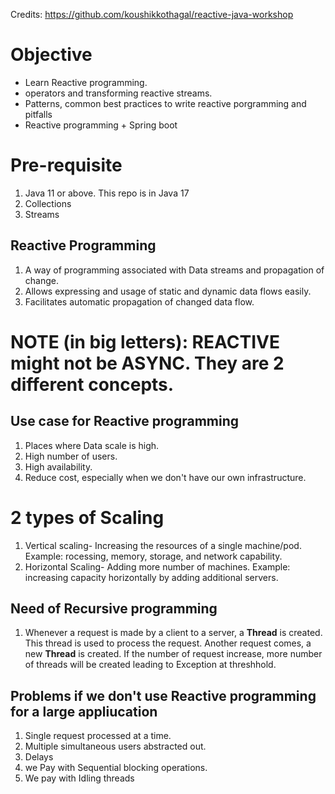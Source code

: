 Credits: https://github.com/koushikkothagal/reactive-java-workshop

# Objective

- Learn Reactive programming.
- operators and transforming reactive streams.
- Patterns, common best practices to write reactive porgramming and pitfalls
- Reactive programming + Spring boot

# Pre-requisite

1. Java 11 or above. This repo is in Java 17
2. Collections
3. Streams

## Reactive Programming

1. A way of programming associated with Data streams and propagation of change.
2. Allows expressing and usage of static and dynamic data flows easily.
3. Facilitates automatic propagation of changed data flow.

# NOTE (in big letters): REACTIVE might not be ASYNC. They are 2 different concepts.

## Use case for Reactive programming

1. Places where Data scale is high.
2. High number of users.
3. High availability.
4. Reduce cost, especially when we don't have our own infrastructure.

# 2 types of Scaling

1. Vertical scaling- Increasing the resources of a single machine/pod. Example: rocessing, memory, storage, and network
   capability.
2. Horizontal Scaling- Adding more number of machines. Example: increasing capacity horizontally by adding additional
   servers.

## Need of Recursive programming

1. Whenever a request is made by a client to a server, a **Thread** is created. This thread is used to process the
   request. Another request comes, a new **Thread** is created. If the number of request increase, more number of
   threads will be created leading to Exception at threshhold.

## Problems if we don't use Reactive programming for a large appliucation

1. Single request processed at a time.
2. Multiple simultaneous users abstracted out.
3. Delays
4. we Pay with Sequential blocking operations.
5. We pay with Idling threads